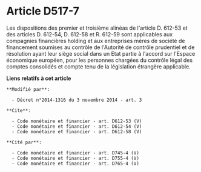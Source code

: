 # Article D517-7

Les dispositions des premier et troisième alinéas de l'article D. 612-53 et des articles D. 612-54, D. 612-58 et R. 612-59
sont applicables aux compagnies financières holding et aux entreprises mères de société de financement soumises au contrôle
de l'Autorité de contrôle prudentiel et de résolution ayant leur siège social dans un Etat partie à l'accord sur l'Espace
économique européen, pour les personnes chargées du contrôle légal des comptes consolidés et compte tenu de la législation
étrangère applicable.

**Liens relatifs à cet article**

	**Modifié par**:

	  - Décret n°2014-1316 du 3 novembre 2014 - art. 3

	**Cite**:

	  - Code monétaire et financier - art. D612-53 (V)
	  - Code monétaire et financier - art. D612-54 (V)
	  - Code monétaire et financier - art. D612-58 (V)

	**Cité par**:

	  - Code monétaire et financier - art. D745-4 (V)
	  - Code monétaire et financier - art. D755-4 (V)
	  - Code monétaire et financier - art. D765-4 (V)
